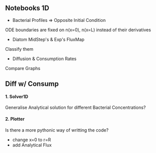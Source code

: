 
## Notebooks 1D

- Bacterial Profiles $\Rightarrow$ Opposite Initial Condition

ODE boundaries are fixed on n(x=0), n(x=L) instead of their derivatives

- Diatom MidStep's & Exp's FluxMap

Classify them

- Diffusion & Consumption Rates

Compare Graphs


## Diff w/ Consump

#### 1. Solver1D
Generalise Analytical solution for different Bacterial Concentrations?

#### 2. Plotter
Is there a more pythonic way of writting the code?
- change x=0 to r=R
- add Analytical Flux